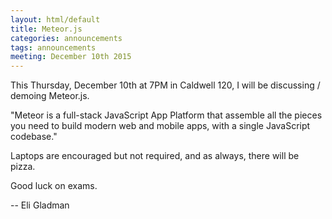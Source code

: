 ```yaml
---
layout: html/default
title: Meteor.js
categories: announcements
tags: announcements
meeting: December 10th 2015
---
```

This Thursday, December 10th at 7PM in Caldwell 120, I will be discussing / demoing Meteor.js. 

"Meteor is a full-stack JavaScript App Platform that assemble all the pieces you need to build modern web and mobile apps, with a single JavaScript codebase."

Laptops are encouraged but not required, and as always, there will be pizza.

Good luck on exams.

-- Eli Gladman
